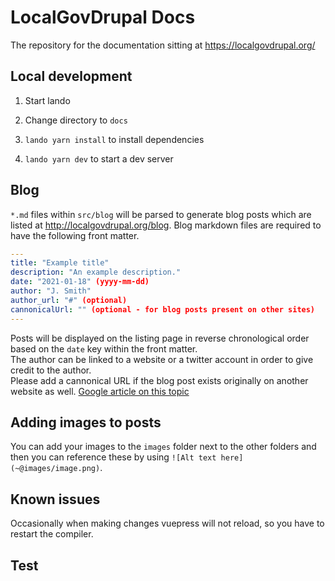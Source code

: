 # LocalGovDrupal Docs

The repository for the documentation sitting at https://localgovdrupal.org/

## Local development

1. Start lando

2. Change directory to `docs`

3. `lando yarn install` to install dependencies

4. `lando yarn dev` to start a dev server

## Blog

`*.md` files within `src/blog` will be parsed to generate blog posts which are listed at http://localgovdrupal.org/blog. Blog markdown files are required to have the following front matter.

```yml
---
title: "Example title"
description: "An example description."
date: "2021-01-18" (yyyy-mm-dd)
author: "J. Smith"
author_url: "#" (optional)
cannonicalUrl: "" (optional - for blog posts present on other sites)
---
```

Posts will be displayed on the listing page in reverse chronological order based on the `date` key within the front matter.  
The author can be linked to a website or a twitter account in order to give credit to the author.  
Please add a cannonical URL if the blog post exists originally on another website as well. [Google article on this topic](https://developers.google.com/search/docs/advanced/crawling/consolidate-duplicate-urls)

## Adding images to posts

You can add your images to the `images` folder next to the other folders and then you can reference these by using `![Alt text here](~@images/image.png)`.

## Known issues

Occasionally when making changes vuepress will not reload, so you have to restart the compiler.

## Test

